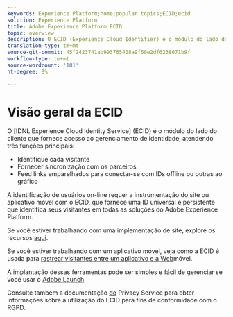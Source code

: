 ```yaml
---
keywords: Experience Platform;home;popular topics;ECID;ecid
solution: Experience Platform
title: Adobe Experience Platform ECID
topic: overview
description: O ECID (Experience Cloud Identifier) é o módulo do lado do cliente que fornece acesso ao gerenciamento de identidade, atendendo três funções principais.
translation-type: tm+mt
source-git-commit: 45f2423741ad993765408a9f60e2df6238671b9f
workflow-type: tm+mt
source-wordcount: '181'
ht-degree: 8%

---
```



# Visão geral da ECID

O [!DNL Experience Cloud Identity Service] (ECID) é o módulo do lado do cliente que fornece acesso ao gerenciamento de identidade, atendendo três funções principais:

- Identifique cada visitante
- Fornecer sincronização com os parceiros
- Feed links emparelhados para conectar-se com IDs offline ou outras ao gráfico

A identificação de usuários on-line requer a instrumentação do site ou aplicativo móvel com o ECID, que fornece uma ID universal e persistente que identifica seus visitantes em todas as soluções do Adobe Experience Platform.

Se você estiver trabalhando com uma implementação de site, explore os recursos [aqui](https://docs.adobe.com/content/help/pt-BR/id-service/using/home.html).

Se você estiver trabalhando com um aplicativo móvel, veja como a ECID é usada para [rastrear visitantes entre um aplicativo e a Web](https://docs.adobe.com/content/help/en/mobile-services/ios/sdk-reference-ios/hybrid-app.html)móvel.

A implantação dessas ferramentas pode ser simples e fácil de gerenciar se você usar o [Adobe Launch](https://docs.adobe.com/content/help/pt-BR/launch/using/overview.html).

Consulte também a documentação [do](../privacy-service/identity-data.md) Privacy Service para obter informações sobre a utilização do ECID para fins de conformidade com o RGPD.

